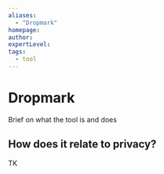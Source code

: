```yaml
---
aliases:
  - "Dropmark"
homepage: 
author: 
expertLevel: 
tags:
  - tool
---
```

# Dropmark

Brief on what the tool is and does 

## How does it relate to privacy?

TK 

